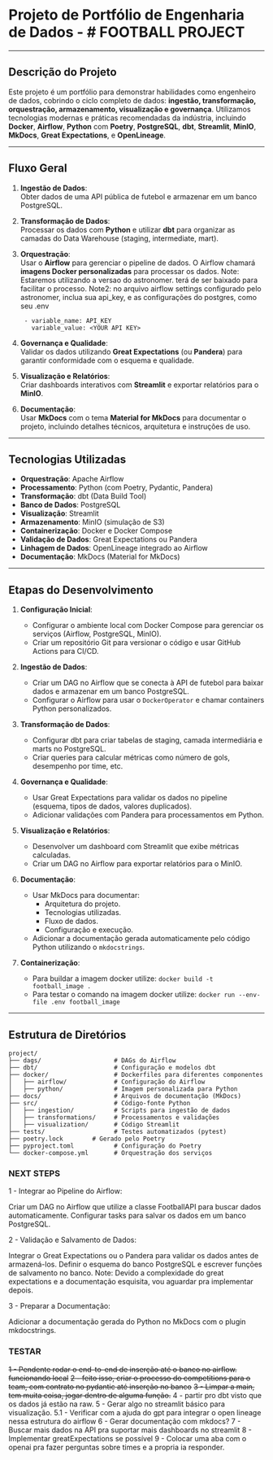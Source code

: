  
# Projeto de Portfólio de Engenharia de Dados - # FOOTBALL PROJECT

---

## Descrição do Projeto

Este projeto é um portfólio para demonstrar habilidades como engenheiro de dados, cobrindo o ciclo completo de dados: **ingestão, transformação, orquestração, armazenamento, visualização e governança**. Utilizamos tecnologias modernas e práticas recomendadas da indústria, incluindo **Docker**, **Airflow**, **Python** com **Poetry**, **PostgreSQL**, **dbt**, **Streamlit**, **MinIO**, **MkDocs**, **Great Expectations**, e **OpenLineage**.

---

## Fluxo Geral

1. **Ingestão de Dados**:  
   Obter dados de uma API pública de futebol e armazenar em um banco PostgreSQL.

2. **Transformação de Dados**:  
   Processar os dados com **Python** e utilizar **dbt** para organizar as camadas do Data Warehouse (staging, intermediate, mart).

3. **Orquestração**:  
   Usar o **Airflow** para gerenciar o pipeline de dados. O Airflow chamará **imagens Docker personalizadas** para processar os dados.
   Note: Estaremos utilizando a versao do astronomer. terá de ser baixado para facilitar o processo.
   Note2: no arquivo airflow settings configurado pelo astronomer, inclua sua api_key, e as configurações do postgres, como seu .env
   ```variables:
    - variable_name: API_KEY
      variable_value: <YOUR API KEY>
    ```

4. **Governança e Qualidade**:  
   Validar os dados utilizando **Great Expectations** (ou **Pandera**) para garantir conformidade com o esquema e qualidade.

5. **Visualização e Relatórios**:  
   Criar dashboards interativos com **Streamlit** e exportar relatórios para o **MinIO**.

6. **Documentação**:  
   Usar **MkDocs** com o tema **Material for MkDocs** para documentar o projeto, incluindo detalhes técnicos, arquitetura e instruções de uso.

---

## Tecnologias Utilizadas

- **Orquestração**: Apache Airflow  
- **Processamento**: Python (com Poetry, Pydantic, Pandera)  
- **Transformação**: dbt (Data Build Tool)  
- **Banco de Dados**: PostgreSQL  
- **Visualização**: Streamlit  
- **Armazenamento**: MinIO (simulação de S3)  
- **Containerização**: Docker e Docker Compose  
- **Validação de Dados**: Great Expectations ou Pandera  
- **Linhagem de Dados**: OpenLineage integrado ao Airflow  
- **Documentação**: MkDocs (Material for MkDocs)

---

## Etapas do Desenvolvimento

1. **Configuração Inicial**:
   - Configurar o ambiente local com Docker Compose para gerenciar os serviços (Airflow, PostgreSQL, MinIO).
   - Criar um repositório Git para versionar o código e usar GitHub Actions para CI/CD.

2. **Ingestão de Dados**:
   - Criar um DAG no Airflow que se conecta à API de futebol para baixar dados e armazenar em um banco PostgreSQL.
   - Configurar o Airflow para usar o `DockerOperator` e chamar containers Python personalizados.

3. **Transformação de Dados**:
   - Configurar dbt para criar tabelas de staging, camada intermediária e marts no PostgreSQL.
   - Criar queries para calcular métricas como número de gols, desempenho por time, etc.

4. **Governança e Qualidade**:
   - Usar Great Expectations para validar os dados no pipeline (esquema, tipos de dados, valores duplicados).
   - Adicionar validações com Pandera para processamentos em Python.

5. **Visualização e Relatórios**:
   - Desenvolver um dashboard com Streamlit que exibe métricas calculadas.
   - Criar um DAG no Airflow para exportar relatórios para o MinIO.

6. **Documentação**:
   - Usar MkDocs para documentar:
     - Arquitetura do projeto.
     - Tecnologias utilizadas.
     - Fluxo de dados.
     - Configuração e execução.
   - Adicionar a documentação gerada automaticamente pelo código Python utilizando o `mkdocstrings`.

7. **Containerização**:
    - Para buildar a imagem docker utilize: `docker build -t football_image . `
    - Para testar o comando na imagem docker utilize:  `docker run --env-file .env football_image`

---

## Estrutura de Diretórios

```plaintext
project/
├── dags/                    # DAGs do Airflow
├── dbt/                     # Configuração e modelos dbt
├── docker/                  # Dockerfiles para diferentes componentes
│   ├── airflow/             # Configuração do Airflow
│   ├── python/              # Imagem personalizada para Python
├── docs/                    # Arquivos de documentação (MkDocs)
├── src/                     # Código-fonte Python
│   ├── ingestion/           # Scripts para ingestão de dados
│   ├── transformations/     # Processamentos e validações
│   ├── visualization/       # Código Streamlit
├── tests/                   # Testes automatizados (pytest)
├── poetry.lock        # Gerado pelo Poetry
├── pyproject.toml           # Configuração do Poetry
└── docker-compose.yml       # Orquestração dos serviços
```


### NEXT STEPS

1 - Integrar ao Pipeline do Airflow:

Criar um DAG no Airflow que utilize a classe FootballAPI para buscar dados automaticamente.
Configurar tasks para salvar os dados em um banco PostgreSQL.

2 - Validação e Salvamento de Dados:

Integrar o Great Expectations ou o Pandera para validar os dados antes de armazená-los.
Definir o esquema do banco PostgreSQL e escrever funções de salvamento no banco.
Note: Devido a complexidade do great expectations e a documentação esquisita, vou aguardar pra implementar depois.

3 - Preparar a Documentação:

Adicionar a documentação gerada do Python no MkDocs com o plugin mkdocstrings.

### TESTAR
~~1 - Pendente rodar o end-to-end de inserção até o banco no airflow. funcionando local~~
~~2 - feito isso, criar o processo do competitions para o team, com contrato no pydantic até inserção no banco~~
~~3 - Limpar a main, tem muita coisa, jogar dentro de alguma função.~~
4 - partir pro dbt visto que os dados já estão na raw.
5 - Gerar algo no streamlit  básico para visualização.
5.1 - Verificar com a ajuda do gpt para integrar o open lineage nessa estrutura do airflow
6 - Gerar documentação com mkdocs?
7 - Buscar mais dados na API pra suportar mais dashboards no streamlit
8 - Implementar greatExpectations se possível
9 - Colocar uma aba com o openai pra fazer perguntas sobre times e a propria ia responder.